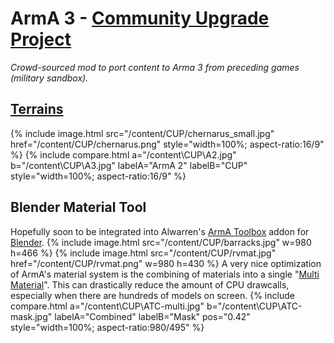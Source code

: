 <head>
	<link href="/twentytwenty/css/twentytwenty.css" rel="stylesheet" type="text/css" />
	<script src="https://code.jquery.com/jquery-3.5.1.slim.min.js" integrity="sha256-4+XzXVhsDmqanXGHaHvgh1gMQKX40OUvDEBTu8JcmNs=" crossorigin="anonymous"></script>
	<script src="/twentytwenty/js/jquery.event.move.js"></script>
	<script src="/twentytwenty/js/jquery.twentytwenty.js"></script>
	<script>$(window).on('load', function() { $(".twentytwenty-container").twentytwenty({move_with_handle_only:0, click_to_move:1}); });</script>
	<link rel="stylesheet" href="//cdnjs.cloudflare.com/ajax/libs/highlight.js/10.3.2/styles/default.min.css">
    <link rel="stylesheet" href="/index.css">
</head>

# ArmA 3 - [Community Upgrade Project](https://steamcommunity.com/workshop/filedetails/?id=583575232 "Steam Workshop")
*Crowd-sourced mod to port content to Arma 3 from preceding games (military sandbox).*
## [Terrains](https://www.cup-arma3.org/terrains "www.cup-arma3.org/terrains")
{% include image.html src="/content/CUP/chernarus_small.jpg" href="/content/CUP/chernarus.png" style="width=100%; aspect-ratio:16/9" %}
{% include compare.html a="/content\CUP\A2.jpg" b="/content\CUP\A3.jpg" labelA="ArmA 2" labelB="CUP" style="width=100%; aspect-ratio:16/9" %}
## Blender Material Tool
Hopefully soon to be integrated into Alwarren's [ArmA Toolbox](https://www.armaholic.com/page.php?id=20519 "armaholic.com") addon for [Blender](https://www.blender.org/features/).
{% include image.html src="/content/CUP/barracks.jpg" w=980 h=466 %}
{% include image.html src="/content/CUP/rvmat.jpg" href="/content/CUP/rvmat.png" w=980 h=430 %}
A very nice optimization of ArmA's material system is the combining of materials into a single "[Multi Material](https://community.bistudio.com/wiki/Multimaterial "bikipedia")". This can drastically reduce the amount of CPU <span class="tooltip" tip="Command sent to the graphics card to draw a set of triangles.">drawcalls</span>, especially when there are hundreds of models on screen.
{% include compare.html a="/content\CUP\ATC-multi.jpg" b="/content\CUP\ATC-mask.jpg" labelA="Combined" labelB="Mask" pos="0.42" style="width=100%; aspect-ratio:980/495" %}